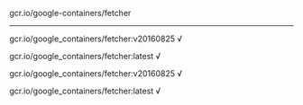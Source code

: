 gcr.io/google-containers/fetcher 

----
gcr.io/google_containers/fetcher:v20160825 √

gcr.io/google_containers/fetcher:latest √

gcr.io/google_containers/fetcher:v20160825 √

gcr.io/google_containers/fetcher:latest √

